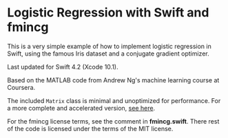 # Logistic Regression with Swift and fmincg

This is a very simple example of how to implement logistic regression in Swift, using the famous Iris dataset and a conjugate gradient optimizer.

Last updated for Swift 4.2 (Xcode 10.1).

Based on the MATLAB code from Andrew Ng's machine learning course at Coursera.

The included `Matrix` class is minimal and unoptimized for performance. For a more complete and accelerated version, [see here](https://github.com/hollance/Matrix).

For the fmincg license terms, see the comment in **fmincg.swift**. There rest of the code is licensed under the terms of the MIT license.
